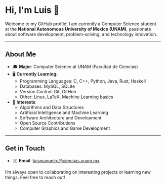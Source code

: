 # Hi, I'm Luis 🙌

Welcome to my GitHub profile! I am currently a Computer Science student at the **National Autonomous University of Mexico (UNAM)**, passionate about software development, problem-solving, and technology innovation.

---

## About Me

- 🎓 **Major**: Computer Science at UNAM (Facultad de Ciencias)
- 🖥️ **Currently Learning**: 
  - Programming Languages: C, C++, Python, Java, Rust, Haskell
  - Databases: MySQL, SQLite
  - Version Control: Git, GitHub
  - Other: Linux, LaTeX, Machine Learning basics
- 🎨 **Interests**: 
  - Algorithms and Data Structures
  - Artificial Intelligence and Machine Learning
  - Software Architecture and Development
  - Open Source Contributions
  - Computer Graphics and Game Development

---

## Get in Touch

- ✉️ **Email**: [luismanuelrc@ciencias.unam.mx](reyescolinluism@gmail.com)

I’m always open to collaborating on interesting projects or learning new things. Feel free to reach out!
